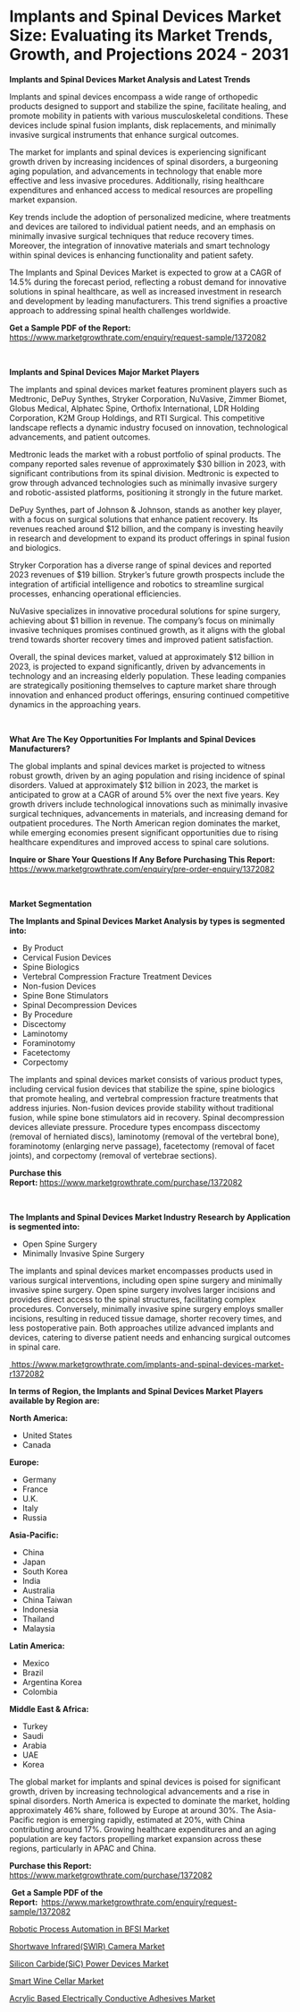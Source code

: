 <p><h1>Implants and Spinal Devices Market Size: Evaluating its Market Trends, Growth, and Projections 2024 - 2031</h1></p><p><strong>Implants and Spinal Devices Market Analysis and Latest Trends</strong></p>
<p><p>Implants and spinal devices encompass a wide range of orthopedic products designed to support and stabilize the spine, facilitate healing, and promote mobility in patients with various musculoskeletal conditions. These devices include spinal fusion implants, disk replacements, and minimally invasive surgical instruments that enhance surgical outcomes.</p><p>The market for implants and spinal devices is experiencing significant growth driven by increasing incidences of spinal disorders, a burgeoning aging population, and advancements in technology that enable more effective and less invasive procedures. Additionally, rising healthcare expenditures and enhanced access to medical resources are propelling market expansion. </p><p>Key trends include the adoption of personalized medicine, where treatments and devices are tailored to individual patient needs, and an emphasis on minimally invasive surgical techniques that reduce recovery times. Moreover, the integration of innovative materials and smart technology within spinal devices is enhancing functionality and patient safety. </p><p>The Implants and Spinal Devices Market is expected to grow at a CAGR of 14.5% during the forecast period, reflecting a robust demand for innovative solutions in spinal healthcare, as well as increased investment in research and development by leading manufacturers. This trend signifies a proactive approach to addressing spinal health challenges worldwide.</p></p>
<p><strong>Get a Sample PDF of the Report:&nbsp;</strong> <a href="https://www.marketgrowthrate.com/enquiry/request-sample/1372082">https://www.marketgrowthrate.com/enquiry/request-sample/1372082</a></p>
<p>&nbsp;</p>
<p><strong>Implants and Spinal Devices Major Market Players</strong></p>
<p><p>The implants and spinal devices market features prominent players such as Medtronic, DePuy Synthes, Stryker Corporation, NuVasive, Zimmer Biomet, Globus Medical, Alphatec Spine, Orthofix International, LDR Holding Corporation, K2M Group Holdings, and RTI Surgical. This competitive landscape reflects a dynamic industry focused on innovation, technological advancements, and patient outcomes.</p><p>Medtronic leads the market with a robust portfolio of spinal products. The company reported sales revenue of approximately $30 billion in 2023, with significant contributions from its spinal division. Medtronic is expected to grow through advanced technologies such as minimally invasive surgery and robotic-assisted platforms, positioning it strongly in the future market.</p><p>DePuy Synthes, part of Johnson & Johnson, stands as another key player, with a focus on surgical solutions that enhance patient recovery. Its revenues reached around $12 billion, and the company is investing heavily in research and development to expand its product offerings in spinal fusion and biologics.</p><p>Stryker Corporation has a diverse range of spinal devices and reported 2023 revenues of $19 billion. Stryker’s future growth prospects include the integration of artificial intelligence and robotics to streamline surgical processes, enhancing operational efficiencies.</p><p>NuVasive specializes in innovative procedural solutions for spine surgery, achieving about $1 billion in revenue. The company’s focus on minimally invasive techniques promises continued growth, as it aligns with the global trend towards shorter recovery times and improved patient satisfaction.</p><p>Overall, the spinal devices market, valued at approximately $12 billion in 2023, is projected to expand significantly, driven by advancements in technology and an increasing elderly population. These leading companies are strategically positioning themselves to capture market share through innovation and enhanced product offerings, ensuring continued competitive dynamics in the approaching years.</p></p>
<p>&nbsp;</p>
<p><strong>What Are The Key Opportunities For Implants and Spinal Devices Manufacturers?</strong></p>
<p><p>The global implants and spinal devices market is projected to witness robust growth, driven by an aging population and rising incidence of spinal disorders. Valued at approximately $12 billion in 2023, the market is anticipated to grow at a CAGR of around 5% over the next five years. Key growth drivers include technological innovations such as minimally invasive surgical techniques, advancements in materials, and increasing demand for outpatient procedures. The North American region dominates the market, while emerging economies present significant opportunities due to rising healthcare expenditures and improved access to spinal care solutions.</p></p>
<p><strong>Inquire or Share Your Questions If Any Before Purchasing This Report:</strong> <a href="https://www.marketgrowthrate.com/enquiry/pre-order-enquiry/1372082">https://www.marketgrowthrate.com/enquiry/pre-order-enquiry/1372082</a></p>
<p>&nbsp;</p>
<p><strong>Market Segmentation</strong></p>
<p><strong>The Implants and Spinal Devices Market Analysis by types is segmented into:</strong></p>
<p><ul><li>By Product</li><li>Cervical Fusion Devices</li><li>Spine Biologics</li><li>Vertebral Compression Fracture Treatment Devices</li><li>Non-fusion Devices</li><li>Spine Bone Stimulators</li><li>Spinal Decompression Devices</li><li>By Procedure</li><li>Discectomy</li><li>Laminotomy</li><li>Foraminotomy</li><li>Facetectomy</li><li>Corpectomy</li></ul></p>
<p><p>The implants and spinal devices market consists of various product types, including cervical fusion devices that stabilize the spine, spine biologics that promote healing, and vertebral compression fracture treatments that address injuries. Non-fusion devices provide stability without traditional fusion, while spine bone stimulators aid in recovery. Spinal decompression devices alleviate pressure. Procedure types encompass discectomy (removal of herniated discs), laminotomy (removal of the vertebral bone), foraminotomy (enlarging nerve passage), facetectomy (removal of facet joints), and corpectomy (removal of vertebrae sections).</p></p>
<p><strong>Purchase this Report:&nbsp;</strong><a href="https://www.marketgrowthrate.com/purchase/1372082">https://www.marketgrowthrate.com/purchase/1372082</a></p>
<p>&nbsp;</p>
<p><strong>The Implants and Spinal Devices Market Industry Research by Application is segmented into:</strong></p>
<p><ul><li>Open Spine Surgery</li><li>Minimally Invasive Spine Surgery</li></ul></p>
<p><p>The implants and spinal devices market encompasses products used in various surgical interventions, including open spine surgery and minimally invasive spine surgery. Open spine surgery involves larger incisions and provides direct access to the spinal structures, facilitating complex procedures. Conversely, minimally invasive spine surgery employs smaller incisions, resulting in reduced tissue damage, shorter recovery times, and less postoperative pain. Both approaches utilize advanced implants and devices, catering to diverse patient needs and enhancing surgical outcomes in spinal care.</p></p>
<p><a href="https://www.marketgrowthrate.com/implants-and-spinal-devices-market-r1372082">&nbsp;https://www.marketgrowthrate.com/implants-and-spinal-devices-market-r1372082</a></p>
<p><strong>In terms of Region, the Implants and Spinal Devices Market Players available by Region are:</strong></p>
<p>
    <p> <strong> North America: </strong>
        <ul>
            <li>United States</li>
            <li>Canada</li>
        </ul>
        </p> 
    <p> <strong> Europe: </strong>
        <ul>
            <li>Germany</li>
            <li>France</li>
            <li>U.K.</li>
            <li>Italy</li>
            <li>Russia</li>
        </ul>
        </p> 
    <p> <strong> Asia-Pacific: </strong>
        <ul>
            <li>China</li>
            <li>Japan</li>
            <li>South Korea</li>
            <li>India</li>
            <li>Australia</li>
            <li>China Taiwan</li>
            <li>Indonesia</li>
            <li>Thailand</li>
            <li>Malaysia</li>
        </ul>
        </p> 
    <p> <strong> Latin America: </strong>
        <ul>
            <li>Mexico</li>
            <li>Brazil</li>
            <li>Argentina Korea</li>
            <li>Colombia</li>
        </ul>
        </p> 
    <p> <strong> Middle East & Africa: </strong>
        <ul>
            <li>Turkey</li>
            <li>Saudi</li>
            <li>Arabia</li>
            <li>UAE</li>
            <li>Korea</li>
        </ul>
    </p>
    </p>
<p><p>The global market for implants and spinal devices is poised for significant growth, driven by increasing technological advancements and a rise in spinal disorders. North America is expected to dominate the market, holding approximately 46% share, followed by Europe at around 30%. The Asia-Pacific region is emerging rapidly, estimated at 20%, with China contributing around 17%. Growing healthcare expenditures and an aging population are key factors propelling market expansion across these regions, particularly in APAC and China.</p></p>
<p><strong>Purchase this Report: </strong><a href="https://www.marketgrowthrate.com/purchase/1372082">https://www.marketgrowthrate.com/purchase/1372082</a></p>
<p>&nbsp;<strong>Get a Sample PDF of the Report:&nbsp;&nbsp;</strong><a href="https://www.marketgrowthrate.com/enquiry/request-sample/1372082">https://www.marketgrowthrate.com/enquiry/request-sample/1372082</a></p>
<p><strong></strong></p>
<p><p><a href="https://www.linkedin.com/pulse/what-innovations-market-trends-shaping-robotic-process-automation-cfnnf">Robotic Process Automation in BFSI Market</a></p><p><a href="https://medium.com/@xntrpisl74/global-shortwave-infrared-swir-camera-market-exploring-market-share-market-trends-and-future-d9535b1f1d20?postPublishedType=repub">Shortwave Infrared(SWIR) Camera Market</a></p><p><a href="https://medium.com/@xntrpisl74/global-silicon-carbide-sic-power-devices-market-opportunities-and-forecast-for-period-from-2024-to-4449b25af9d9?postPublishedType=repub">Silicon Carbide(SiC) Power Devices Market</a></p><p><a href="https://www.linkedin.com/pulse/smart-wine-cellar-market-outlook-share-analysis-growth-trends-i1ngf">Smart Wine Cellar Market</a></p><p><a href="https://issuu.com/reportprime-2/docs/acrylic-based-electrically-conducti_39d206805e713c">Acrylic Based Electrically Conductive Adhesives Market</a></p></p>